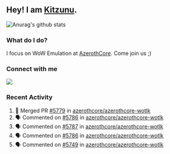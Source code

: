 ## Hey! I am [Kitzunu](https://Github.com/Kitzunu).

![Anurag's github stats](https://github-readme-stats.kitzunu.vercel.app/api?username=Kitzunu&show_icons=true)

### What do I do?

I focus on WoW Emulation at [AzerothCore](https://Github.com/AzerothCore). Come join us ;)

### Connect with me
[![](https://img.shields.io/badge/AzerothCore%20Discord-Connect%20with%20me!-green)](https://discord.com/invite/gkt4y2x)

### Recent Activity

<!--START_SECTION:activity-->
1. 🎉 Merged PR [#5779](https://github.com/azerothcore/azerothcore-wotlk/pull/5779) in [azerothcore/azerothcore-wotlk](https://github.com/azerothcore/azerothcore-wotlk)
2. 🗣 Commented on [#5786](https://github.com/azerothcore/azerothcore-wotlk/issues/5786) in [azerothcore/azerothcore-wotlk](https://github.com/azerothcore/azerothcore-wotlk)
3. 🗣 Commented on [#5787](https://github.com/azerothcore/azerothcore-wotlk/issues/5787) in [azerothcore/azerothcore-wotlk](https://github.com/azerothcore/azerothcore-wotlk)
4. 🗣 Commented on [#5786](https://github.com/azerothcore/azerothcore-wotlk/issues/5786) in [azerothcore/azerothcore-wotlk](https://github.com/azerothcore/azerothcore-wotlk)
5. 🗣 Commented on [#5749](https://github.com/azerothcore/azerothcore-wotlk/issues/5749) in [azerothcore/azerothcore-wotlk](https://github.com/azerothcore/azerothcore-wotlk)
<!--END_SECTION:activity-->
